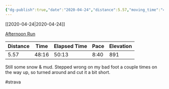 ```yaml
---
{"dg-publish":true,"date":"2020-04-24","distance":5.57,"moving_time":"48:16","elapsed_time":"50:13","pace":"8:40","total_elevation_gain":891,"url":"https://www.strava.com/activities/3348037747","permalink":"/01-personal/strava/2020-04-24-afternoon-run/","dgPassFrontmatter":true}
---
```



[[2020-04-24\|2020-04-24]]

[Afternoon Run](https://www.strava.com/activities/3348037747)

| Distance | Time  | Elapsed Time | Pace | Elevation |
| -------- | ----- | ------------ | ---- | --------- |
| 5.57     | 48:16 | 50:13        | 8:40 | 891       |


Still some snow & mud. Stepped wrong on my bad foot a couple times on the way up, so turned around and cut it a bit short.

#strava
